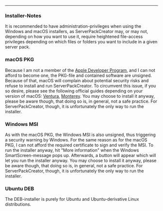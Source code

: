 
---

### Installer-Notes

It is recommended to have administration-privileges when using the Windows and macOS installers, as ServerPackCreator may, or may not, depending on how you want to use it, require heightened file-access privileges depending on which files or folders you want to include in a given server pack.

### macOS PKG

Because I am not a member of the [Apple Developer Program](https://developer.apple.com/programs/), and I can not afford to become one, the PKG-file and contained software are unsigned.
Because of that, macOS will complain about potential security risks and refuse to install and run ServerPackCreator. To circumvent this issue, if you so desire, please see the following official guides depending on your version of macOS: [Ventura](https://support.apple.com/guide/mac-help/open-a-mac-app-from-an-unidentified-developer-mh40616/mac), [Monterey](https://support.apple.com/guide/mac-help/open-a-mac-app-from-an-unidentified-developer-mh40616/12.0/mac/12.0).
You may choose to install it anyway, please be aware though, that doing so is, in general, not a safe practice. For ServerPackCreator, though, it is unfortunately the only way to run the installer.

### Windows MSI

As with the macOS PKG, the Windows MSI is also unsigned, thus triggering a security warning by Windows. For the same reason as for the macOS PKG, I can not afford the required certificate to sign and verify the MSI.
To run the installer anyway, hit "More information" when the Windows SmartScreen-message pops up. Afterwards, a button will appear which will let you run the installer anyway.
You may choose to install it anyway, please be aware though, that doing so is, in general, not a safe practice. For ServerPackCreator, though, it is unfortunately the only way to run the installer.

### Ubuntu DEB

The DEB-installer is purely for Ubuntu and Ubuntu-derivative Linux distributions. 